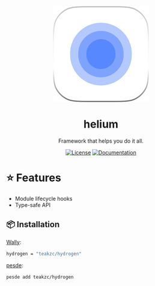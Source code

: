 <div align="center">
  <img src="https://raw.githubusercontent.com/teakzc/hydrogen/main/images/hydrogenicon.png" alt="Hydrogen Logo" width="256" height="256"/>

  <h1 align="center"><b>helium</b></h1>
  <p align="center"></p>
  
  Framework that helps you do it all.
  
  [![License](https://img.shields.io/github/license/teakzc/hydrogen?style=for-the-badge)](https://github.com/teakzc/hydrogen/blob/main/LICENSE)
  [![Documentation](https://img.shields.io/badge/Documentation-Website-blue?style=for-the-badge)](https://teakzc.github.io/hydrogen/)
</div>

# ⭐ Features

- Module lifecycle hooks
- Type-safe API

## 📦 Installation

[Wally](https://wally.run/):
```bash
hydrogen = "teakzc/hydrogen"
```
[pesde](https://pesde.dev/):
```bash
pesde add teakzc/hydrogen
```
